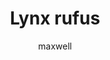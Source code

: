 ---
layout: post
author: maxwell
title: Lynx rufus
description: 
tags: []
image: 
  feature: 
  credit: 
  creditlink: 
permalink: lynx-rufus
---